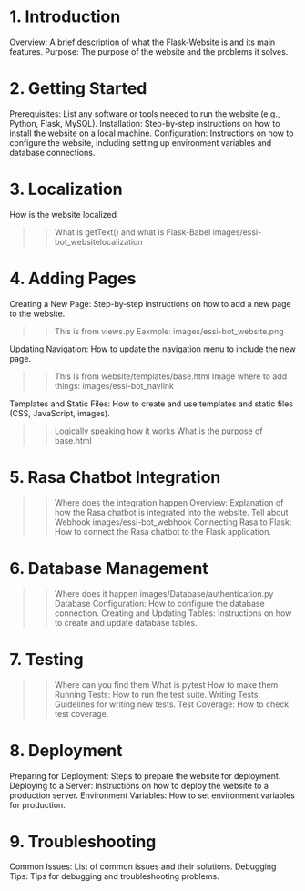 # 1. Introduction

Overview: A brief description of what the Flask-Website is and its main features.
Purpose: The purpose of the website and the problems it solves.

# 2. Getting Started

Prerequisites: List any software or tools needed to run the website (e.g., Python, Flask, MySQL).
Installation: Step-by-step instructions on how to install the website on a local machine.
Configuration: Instructions on how to configure the website, including setting up environment variables and database connections.

# 3. Localization

How is the website localized

> > What is getText() and what is Flask-Babel
> > images/essi-bot_websitelocalization

# 4. Adding Pages

Creating a New Page: Step-by-step instructions on how to add a new page to the website.

> > This is from views.py
> > Eaxmple: images/essi-bot_website.png

Updating Navigation: How to update the navigation menu to include the new page.

> > This is from website/templates/base.html
> > Image where to add things: images/essi-bot_navlink

Templates and Static Files: How to create and use templates and static files (CSS, JavaScript, images).

> > Logically speaking how it works
> > What is the purpose of base.html

# 5. Rasa Chatbot Integration

> > Where does the integration happen
> > Overview: Explanation of how the Rasa chatbot is integrated into the website.
> > Tell about Webhook
> > images/essi-bot_webhook
> > Connecting Rasa to Flask: How to connect the Rasa chatbot to the Flask application.

# 6. Database Management

> > Where does it happen
> > images/Database/authentication.py
> > Database Configuration: How to configure the database connection.
> > Creating and Updating Tables: Instructions on how to create and update database tables.

# 7. Testing

> > Where can you find them
> > What is pytest
> > How to make them
> > Running Tests: How to run the test suite.
> > Writing Tests: Guidelines for writing new tests.
> > Test Coverage: How to check test coverage.

# 8. Deployment

Preparing for Deployment: Steps to prepare the website for deployment.
Deploying to a Server: Instructions on how to deploy the website to a production server.
Environment Variables: How to set environment variables for production.

# 9. Troubleshooting

Common Issues: List of common issues and their solutions.
Debugging Tips: Tips for debugging and troubleshooting problems.
